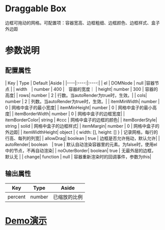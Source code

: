 # Draggable Box
边框可拖动的网格。可配置项：容器宽高、边框粗细、边框颜色、边框样式、盒子外边距

# 参数说明

## 配置属性

| Key | Type | Default |Aside |
|----|:----:|:----:|
| el | DOMNode | null |容器节点 |
| width　| number | 400 |　容器的宽度｜
| height| number | 300 | 容器的高度|
| rows| number | 2 | 行数。当autoRender为true时，生效。|
| cols| number | 2 | 列数。当autoRender为true时，生效。|
| itemMinWidth| number | 0 | 网格中盒子的最小宽度|
| itemMinHeight| number | 0 | 网格中盒子的最小高度|
| itemBorderWidth| number | 0 | 网格中盒子的边框宽度|
| itemBorderColor| string | #ccc | 网格中盒子的边框的颜色|
| itemBorderStyle| string | solid | 网格中盒子的边框样式|
| itemMargin| number | 0 | 网格中盒子的外边距|
| itemWidthHeight| object | { width: [], height: [] } | 记录网格，每行的行高、每列的列宽|
| allowDrag| boolean | true | 边框是否允许拖动，默认允许|
| autoRender| boolean　| true | 默认自动渲染容器里的元素。为false时，使用el中的节点，不再自动渲染|
| noOuterBorder| boolean| true | 无最外层的边框，默认无 |
| change| function | null | 容器重新渲染时的回调事件，参数为this|

## 输出属性

| Key | Type | Aside |
|----|:----:|:----:|
| percent | number | 已缩放的比例 |

# [Demo演示](https://codepen.io/swlws/pen/VwavYNb)
